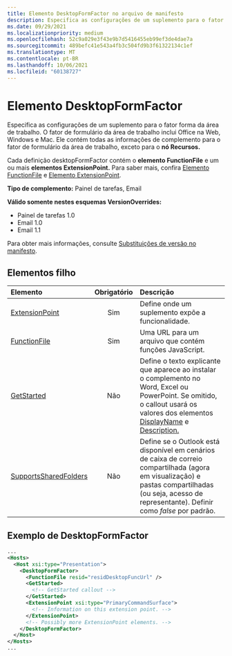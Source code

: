 ```yaml
---
title: Elemento DesktopFormFactor no arquivo de manifesto
description: Especifica as configurações de um suplemento para o fator forma da área de trabalho.
ms.date: 09/29/2021
ms.localizationpriority: medium
ms.openlocfilehash: 52c9a029e3f43e9b7d5416455eb99ef3de4dae7a
ms.sourcegitcommit: 489befc41e543a4fb3c504fd9b3f61322134c1ef
ms.translationtype: MT
ms.contentlocale: pt-BR
ms.lasthandoff: 10/06/2021
ms.locfileid: "60138727"
---
```

# <a name="desktopformfactor-element"></a>Elemento DesktopFormFactor

Especifica as configurações de um suplemento para o fator forma da área de trabalho. O fator de formulário da área de trabalho inclui Office na Web, Windows e Mac. Ele contém todas as informações de complemento para o fator de formulário da área de trabalho, exceto para o **nó Recursos.**

Cada definição desktopFormFactor contém o **elemento FunctionFile** e um ou mais **elementos ExtensionPoint.** Para saber mais, confira [Elemento FunctionFile](functionfile.md) e [Elemento ExtensionPoint](extensionpoint.md).

**Tipo de complemento:** Painel de tarefas, Email

**Válido somente nestes esquemas VersionOverrides:**

- Painel de tarefas 1.0
- Email 1.0
- Email 1.1

Para obter mais informações, consulte [Substituições de versão no manifesto](../../develop/add-in-manifests.md#version-overrides-in-the-manifest).

## <a name="child-elements"></a>Elementos filho

| Elemento                               | Obrigatório | Descrição  |
|:--------------------------------------|:--------:|:-------------|
| [ExtensionPoint](extensionpoint.md)   | Sim      | Define onde um suplemento expõe a funcionalidade. |
| [FunctionFile](functionfile.md)       | Sim      | Uma URL para um arquivo que contém funções JavaScript.|
| [GetStarted](getstarted.md)           | Não       | Define o texto explicante que aparece ao instalar o complemento no Word, Excel ou PowerPoint. Se omitido, o callout usará os valores dos elementos [DisplayName](displayname.md) e [Description.](description.md) |
| [SupportsSharedFolders](supportssharedfolders.md) | Não | Define se o Outlook está disponível em cenários de caixa de correio compartilhada (agora em visualização) e pastas compartilhadas (ou seja, acesso de representante). Definir como *false* por padrão. |

## <a name="desktopformfactor-example"></a>Exemplo de DesktopFormFactor

```xml
...
<Hosts>
  <Host xsi:type="Presentation">
    <DesktopFormFactor>
      <FunctionFile resid="residDesktopFuncUrl" />
      <GetStarted>
        <!-- GetStarted callout -->
      </GetStarted>
      <ExtensionPoint xsi:type="PrimaryCommandSurface">
        <!-- Information on this extension point. -->
      </ExtensionPoint>
      <!-- Possibly more ExtensionPoint elements. -->
    </DesktopFormFactor>
  </Host>
</Hosts>
...
```
